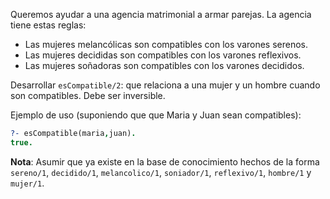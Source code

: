 Queremos ayudar a una agencia matrimonial a armar parejas. La agencia tiene estas reglas:

* Las mujeres melancólicas son compatibles con los varones serenos.
* Las mujeres decididas son compatibles con los varones reflexivos.
* Las mujeres soñadoras son compatibles con los varones decididos.

Desarrollar `esCompatible/2`: que relaciona a una mujer y un hombre cuando son compatibles. Debe ser inversible.

Ejemplo de uso (suponiendo que que Maria y Juan sean compatibles):

```prolog
?- esCompatible(maria,juan).
true.

```
**Nota**: Asumir que ya existe en la base de conocimiento hechos de la forma `sereno/1`, `decidido/1`, `melancolico/1`, `soniador/1`, `reflexivo/1`, `hombre/1` y `mujer/1`.
